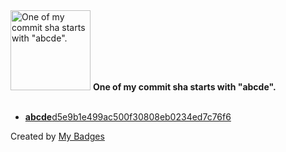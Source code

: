 <img src="https://my-badges.github.io/my-badges/abcde-commit.png" alt="One of my commit sha starts with &quot;abcde&quot;." title="One of my commit sha starts with &quot;abcde&quot;." width="128">
<strong>One of my commit sha starts with &quot;abcde&quot;.</strong>
<br><br>

- <a href="https://github.com/andrewjswan/MediaPortal-1/commit/abcded5e9b1e499ac500f30808eb0234ed7c76f6"><strong>abcde</strong>d5e9b1e499ac500f30808eb0234ed7c76f6</a>


Created by <a href="https://github.com/my-badges/my-badges">My Badges</a>